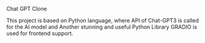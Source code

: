 Chat GPT Clone

This project is based on Python language, where API of Chat-GPT3 is called for the AI model and Another stunning and useful Python Library GRADIO is used for frontend support.
